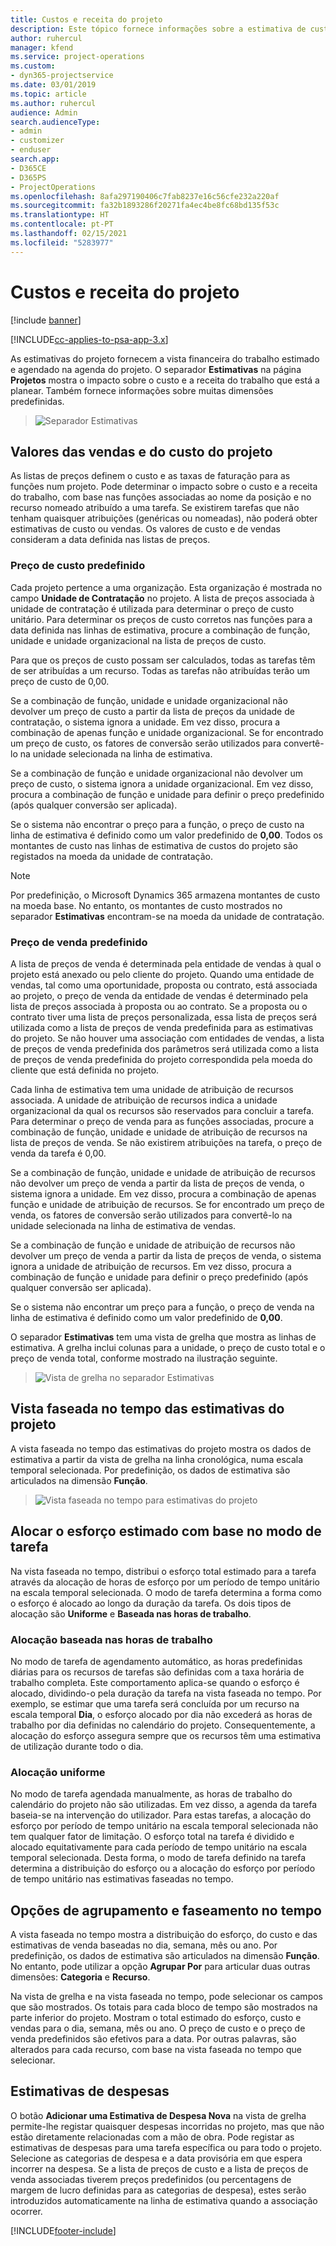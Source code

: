 ```yaml
---
title: Custos e receita do projeto
description: Este tópico fornece informações sobre a estimativa de custos e receitas do projeto.
author: ruhercul
manager: kfend
ms.service: project-operations
ms.custom:
- dyn365-projectservice
ms.date: 03/01/2019
ms.topic: article
ms.author: ruhercul
audience: Admin
search.audienceType:
- admin
- customizer
- enduser
search.app:
- D365CE
- D365PS
- ProjectOperations
ms.openlocfilehash: 8afa297190406c7fab8237e16c56cfe232a220af
ms.sourcegitcommit: fa32b1893286f20271fa4ec4be8fc68bd135f53c
ms.translationtype: HT
ms.contentlocale: pt-PT
ms.lasthandoff: 02/15/2021
ms.locfileid: "5283977"
---
```

# <a name="project-costs-and-revenue"></a>Custos e receita do projeto

[!include [banner](../includes/psa-now-project-operations.md)]

[!INCLUDE[cc-applies-to-psa-app-3.x](../includes/cc-applies-to-psa-app-3x.md)]

As estimativas do projeto fornecem a vista financeira do trabalho estimado e agendado na agenda do projeto. O separador **Estimativas** na página **Projetos** mostra o impacto sobre o custo e a receita do trabalho que está a planear. Também fornece informações sobre muitas dimensões predefinidas. 

> ![Separador Estimativas](media/project-5.png)

## <a name="cost-and-sales-values-of-the-project"></a>Valores das vendas e do custo do projeto

As listas de preços definem o custo e as taxas de faturação para as funções num projeto. Pode determinar o impacto sobre o custo e a receita do trabalho, com base nas funções associadas ao nome da posição e no recurso nomeado atribuído a uma tarefa. Se existirem tarefas que não tenham quaisquer atribuições (genéricas ou nomeadas), não poderá obter estimativas de custo ou vendas. Os valores de custo e de vendas consideram a data definida nas listas de preços.

### <a name="default-cost-price"></a>Preço de custo predefinido  

Cada projeto pertence a uma organização. Esta organização é mostrada no campo **Unidade de Contratação** no projeto. A lista de preços associada à unidade de contratação é utilizada para determinar o preço de custo unitário. Para determinar os preços de custo corretos nas funções para a data definida nas linhas de estimativa, procure a combinação de função, unidade e unidade organizacional na lista de preços de custo. 

Para que os preços de custo possam ser calculados, todas as tarefas têm de ser atribuídas a um recurso. Todas as tarefas não atribuídas terão um preço de custo de 0,00.

Se a combinação de função, unidade e unidade organizacional não devolver um preço de custo a partir da lista de preços da unidade de contratação, o sistema ignora a unidade. Em vez disso, procura a combinação de apenas função e unidade organizacional. Se for encontrado um preço de custo, os fatores de conversão serão utilizados para convertê-lo na unidade selecionada na linha de estimativa.

Se a combinação de função e unidade organizacional não devolver um preço de custo, o sistema ignora a unidade organizacional. Em vez disso, procura a combinação de função e unidade para definir o preço predefinido (após qualquer conversão ser aplicada).

Se o sistema não encontrar o preço para a função, o preço de custo na linha de estimativa é definido como um valor predefinido de **0,00**. Todos os montantes de custo nas linhas de estimativa de custos do projeto são registados na moeda da unidade de contratação.

> [!NOTE]
> Por predefinição, o Microsoft Dynamics 365 armazena montantes de custo na moeda base. No entanto, os montantes de custo mostrados no separador **Estimativas** encontram-se na moeda da unidade de contratação.  

### <a name="default-sales-price"></a>Preço de venda predefinido 

A lista de preços de venda é determinada pela entidade de vendas à qual o projeto está anexado ou pelo cliente do projeto. Quando uma entidade de vendas, tal como uma oportunidade, proposta ou contrato, está associada ao projeto, o preço de venda da entidade de vendas é determinado pela lista de preços associada à proposta ou ao contrato. Se a proposta ou o contrato tiver uma lista de preços personalizada, essa lista de preços será utilizada como a lista de preços de venda predefinida para as estimativas do projeto. Se não houver uma associação com entidades de vendas, a lista de preços de venda predefinida dos parâmetros será utilizada como a lista de preços de venda predefinida do projeto correspondida pela moeda do cliente que está definida no projeto.

Cada linha de estimativa tem uma unidade de atribuição de recursos associada. A unidade de atribuição de recursos indica a unidade organizacional da qual os recursos são reservados para concluir a tarefa. Para determinar o preço de venda para as funções associadas, procure a combinação de função, unidade e unidade de atribuição de recursos na lista de preços de venda. Se não existirem atribuições na tarefa, o preço de venda da tarefa é 0,00.

Se a combinação de função, unidade e unidade de atribuição de recursos não devolver um preço de venda a partir da lista de preços de venda, o sistema ignora a unidade. Em vez disso, procura a combinação de apenas função e unidade de atribuição de recursos. Se for encontrado um preço de venda, os fatores de conversão serão utilizados para convertê-lo na unidade selecionada na linha de estimativa de vendas. 

Se a combinação de função e unidade de atribuição de recursos não devolver um preço de venda a partir da lista de preços de venda, o sistema ignora a unidade de atribuição de recursos. Em vez disso, procura a combinação de função e unidade para definir o preço predefinido (após qualquer conversão ser aplicada).

Se o sistema não encontrar um preço para a função, o preço de venda na linha de estimativa é definido como um valor predefinido de **0,00**.

O separador **Estimativas** tem uma vista de grelha que mostra as linhas de estimativa. A grelha inclui colunas para a unidade, o preço de custo total e o preço de venda total, conforme mostrado na ilustração seguinte. 

> ![Vista de grelha no separador Estimativas](media/project-6.png)

## <a name="time-phased-view-of-project-estimates"></a>Vista faseada no tempo das estimativas do projeto

A vista faseada no tempo das estimativas do projeto mostra os dados de estimativa a partir da vista de grelha na linha cronológica, numa escala temporal selecionada. Por predefinição, os dados de estimativa são articulados na dimensão **Função**.

> ![Vista faseada no tempo para estimativas do projeto](media/project-7.png)

## <a name="allocating-estimated-effort-based-on-the-task-mode"></a>Alocar o esforço estimado com base no modo de tarefa

Na vista faseada no tempo, distribui o esforço total estimado para a tarefa através da alocação de horas de esforço por um período de tempo unitário na escala temporal selecionada. O modo de tarefa determina a forma como o esforço é alocado ao longo da duração da tarefa. Os dois tipos de alocação são **Uniforme** e **Baseada nas horas de trabalho**.

### <a name="work-hours-based-allocation"></a>Alocação baseada nas horas de trabalho
 
No modo de tarefa de agendamento automático, as horas predefinidas diárias para os recursos de tarefas são definidas com a taxa horária de trabalho completa. Este comportamento aplica-se quando o esforço é alocado, dividindo-o pela duração da tarefa na vista faseada no tempo. Por exemplo, se estimar que uma tarefa será concluída por um recurso na escala temporal **Dia**, o esforço alocado por dia não excederá as horas de trabalho por dia definidas no calendário do projeto. Consequentemente, a alocação do esforço assegura sempre que os recursos têm uma estimativa de utilização durante todo o dia.

### <a name="even-allocation"></a>Alocação uniforme

No modo de tarefa agendada manualmente, as horas de trabalho do calendário do projeto não são utilizadas. Em vez disso, a agenda da tarefa baseia-se na intervenção do utilizador. Para estas tarefas, a alocação do esforço por período de tempo unitário na escala temporal selecionada não tem qualquer fator de limitação. O esforço total na tarefa é dividido e alocado equitativamente para cada período de tempo unitário na escala temporal selecionada. Desta forma, o modo de tarefa definido na tarefa determina a distribuição do esforço ou a alocação do esforço por período de tempo unitário nas estimativas faseadas no tempo.

## <a name="grouping-and-time-phasing-options"></a>Opções de agrupamento e faseamento no tempo

A vista faseada no tempo mostra a distribuição do esforço, do custo e das estimativas de venda baseadas no dia, semana, mês ou ano. Por predefinição, os dados de estimativa são articulados na dimensão **Função**. No entanto, pode utilizar a opção **Agrupar Por** para articular duas outras dimensões: **Categoria** e **Recurso**.

Na vista de grelha e na vista faseada no tempo, pode selecionar os campos que são mostrados. Os totais para cada bloco de tempo são mostrados na parte inferior do projeto. Mostram o total estimado do esforço, custo e vendas para o dia, semana, mês ou ano. O preço de custo e o preço de venda predefinidos são efetivos para a data. Por outras palavras, são alterados para cada recurso, com base na vista faseada no tempo que selecionar.

## <a name="expense-estimates"></a>Estimativas de despesas

O botão **Adicionar uma Estimativa de Despesa Nova** na vista de grelha permite-lhe registar quaisquer despesas incorridas no projeto, mas que não estão diretamente relacionadas com a mão de obra. Pode registar as estimativas de despesas para uma tarefa específica ou para todo o projeto. Selecione as categorias de despesa e a data provisória em que espera incorrer na despesa. Se a lista de preços de custo e a lista de preços de venda associadas tiverem preços predefinidos (ou percentagens de margem de lucro definidas para as categorias de despesa), estes serão introduzidos automaticamente na linha de estimativa quando a associação ocorrer.


[!INCLUDE[footer-include](../includes/footer-banner.md)]
